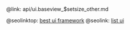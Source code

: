 @link: api/ui.baseview_$setsize_other.md

@seolinktop: [best ui framework](https://webix.com)
@seolink: [list ui](https://webix.com/widget/list/)